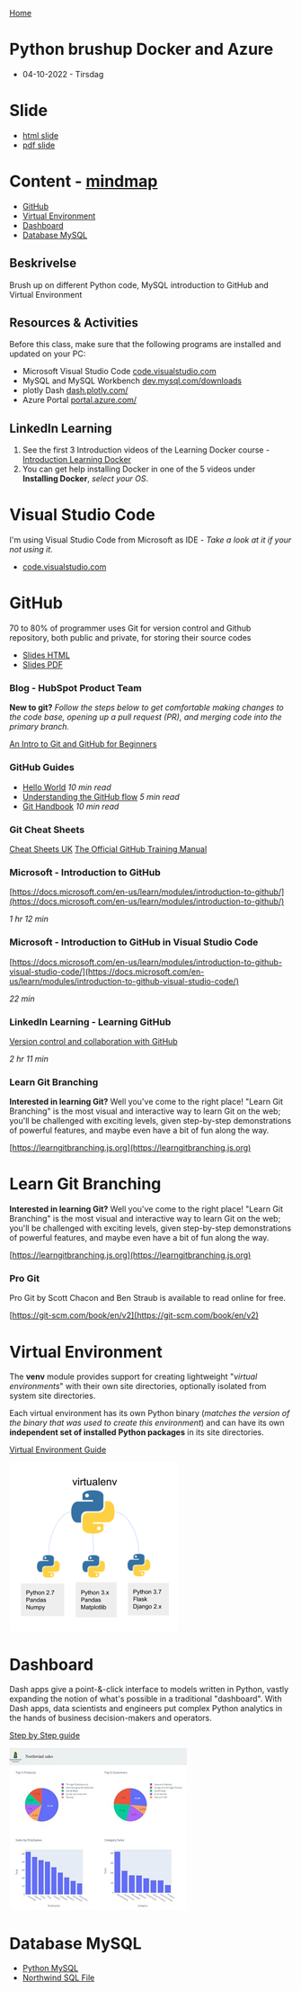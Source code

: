 [Home](../modul-4-2.md)

# Python brushup Docker and Azure
- 04-10-2022 - Tirsdag

# Slide
- [html slide](./Slide.html)
- [pdf slide](./Slide.pdf)

# Content - [mindmap](../mindmap.html)
- [GitHub](#github)
- [Virtual Environment](#virtual-environment)
- [Dashboard](#dashboard)
- [Database MySQL](#database-mysql)

## Beskrivelse
Brush up on different Python code, MySQL introduction to GitHub and Virtual Environment

## Resources & Activities
Before this class, make sure that the following programs are installed and updated on your PC:

- Microsoft Visual Studio Code [code.visualstudio.com](https://code.visualstudio.com)
- MySQL and MySQL Workbench [dev.mysql.com/downloads](https://dev.mysql.com/downloads)
- plotly Dash [dash.plotly.com/](https://dash.plotly.com/)
- Azure Portal [portal.azure.com/](https://portal.azure.com/)

## LinkedIn Learning
1. See the first 3 Introduction videos of the Learning Docker course - [Introduction Learning Docker](https://www.linkedin.com/learning-login/share?account=36836804&forceAccount=false&redirect=https%3A%2F%2Fwww.linkedin.com%2Flearning%2Flearning-docker-2018%3Ftrk%3Dshare_ent_url%26shareId%3DrWgBXOIoRxWv%252FmYNrcDLig%253D%253D)
2. You can get help installing Docker in one of the 5 videos under **Installing Docker**, *select your OS*.

# Visual Studio Code
I'm using Visual Studio Code from Microsoft as IDE - *Take a look at it if your not using it*.

- [code.visualstudio.com](https://code.visualstudio.com/)

# GitHub
70 to 80% of programmer uses Git for version control and Github repository, both public and private, for storing their source codes

- [Slides HTML](./GitHubSlide.html)
- [Slides PDF](./GitHubSlide.pdf)

### Blog - HubSpot Product Team
**New to git?** *Follow the steps below to get comfortable making changes to the code base, opening up a pull request (PR), and merging code into the primary branch.*

[An Intro to Git and GitHub for Beginners](https://product-hubspot-com.cdn.ampproject.org/c/s/product.hubspot.com/blog/git-and-github-tutorial-for-beginners?hs_amp=true)

### GitHub Guides
- [Hello World](https://guides.github.com/activities/hello-world/) *10 min read*
- [Understanding the GitHub flow](https://guides.github.com/introduction/flow/) *5 min read*
- [Git Handbook](https://guides.github.com/introduction/git-handbook/) *10 min read*

### Git Cheat Sheets
[Cheat Sheets UK](https://training.github.com/downloads/github-git-cheat-sheet/)
[The Official GitHub Training Manual](https://githubtraining.github.io/training-manual/#/)

### Microsoft - Introduction to GitHub
[https://docs.microsoft.com/en-us/learn/modules/introduction-to-github/](https://docs.microsoft.com/en-us/learn/modules/introduction-to-github/)

*1 hr 12 min*

### Microsoft - Introduction to GitHub in Visual Studio Code
[https://docs.microsoft.com/en-us/learn/modules/introduction-to-github-visual-studio-code/](https://docs.microsoft.com/en-us/learn/modules/introduction-to-github-visual-studio-code/)

*22 min* 

### LinkedIn Learning - Learning GitHub
[Version control and collaboration with GitHub](https://www.linkedin.com/learning-login/share?account=36836804&forceAccount=false&redirect=https%3A%2F%2Fwww.linkedin.com%2Flearning%2Flearning-github%3Ftrk%3Dshare_ent_url%26shareId%3Dxg5578rCT0CYtJkavQSm%252FQ%253D%253D)

*2 hr 11 min*

### Learn Git Branching
**Interested in learning Git?**
Well you've come to the right place! "Learn Git Branching" is the most visual and interactive way to learn Git on the web; you'll be challenged with exciting levels, given step-by-step demonstrations of powerful features, and maybe even have a bit of fun along the way.

[https://learngitbranching.js.org](https://learngitbranching.js.org)

# Learn Git Branching
**Interested in learning Git?**
Well you've come to the right place! "Learn Git Branching" is the most visual and interactive way to learn Git on the web; you'll be challenged with exciting levels, given step-by-step demonstrations of powerful features, and maybe even have a bit of fun along the way.

[https://learngitbranching.js.org](https://learngitbranching.js.org)

### Pro Git
Pro Git by Scott Chacon and Ben Straub is available to read online for free.

[https://git-scm.com/book/en/v2](https://git-scm.com/book/en/v2)

# Virtual Environment
The **venv** module provides support for creating lightweight "*virtual environments*" with their own site directories, optionally isolated from system site directories.

Each virtual environment has its own Python binary (*matches the version of the binary that was used to create this environment*) and can have its own **independent set of installed Python packages** in its site directories.

[Virtual Environment Guide](./Using_Virtual_Environments.md)

![](./image/virtual-environment.png)


# Dashboard
Dash apps give a point-&-click interface to models written in Python, vastly expanding the notion of what's possible in a traditional "dashboard".
With Dash apps, data scientists and engineers put complex Python analytics in the hands of business decision-makers and operators.

[Step by Step guide](./NorthwindDashboard.md)

![](./image/northwinddashboard.jpg)


# Database MySQL
- [Python MySQL](Python_MySQL.md)
- [Northwind SQL File](./codefiles/sql/northwind_kea.sql)